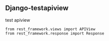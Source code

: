 ## Django-testapiview

test apiview
```
from rest_framework.views import APIView
from rest_framework.response import Response
```
